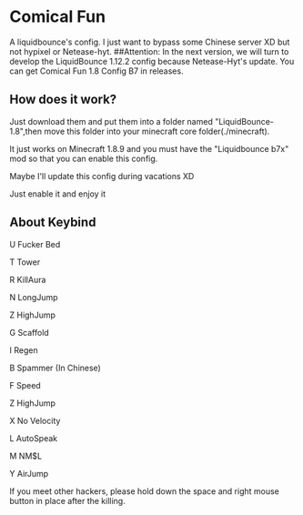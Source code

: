# Comical Fun
A liquidbounce's config. I just want to bypass some Chinese server XD but not hypixel or Netease-hyt.
##Attention: In the next version, we will turn to develop the LiquidBounce 1.12.2 config because Netease-Hyt's update. You can get Comical Fun 1.8 Config B7 in releases.

## How does it work?
Just download them and put them into a folder named "LiquidBounce-1.8",then move this folder into your minecraft core folder(./minecraft).

It just works on Minecraft 1.8.9 and you must have the "Liquidbounce b7x" mod so that you can enable this config.

Maybe I'll update this config during vacations XD

Just enable it and enjoy it 

## About Keybind
U Fucker Bed

T Tower

R KillAura

N LongJump

Z HighJump

G Scaffold

I Regen

B Spammer   (In Chinese)

F Speed

Z HighJump

X No Velocity

L AutoSpeak

M NM$L

Y AirJump

If you meet other hackers, please hold down the space and right mouse button in place after the killing.
